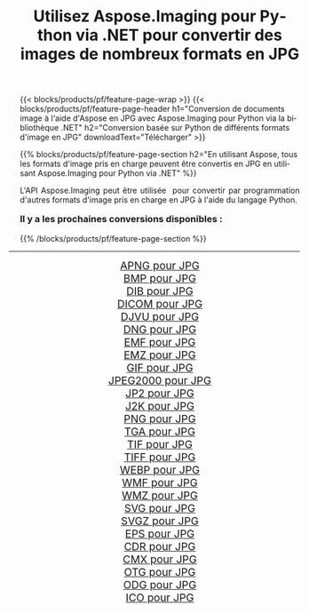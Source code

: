 ﻿---
title: Utilisez Aspose.Imaging pour Python via .NET pour convertir des images de nombreux formats en JPG 
weight: 3920
url: /fr/python-net/conversion/to/jpg/ 
lang: fr
langdirlevel: 2
locales: zh-hans,ja,it,ru,de,es,fr,nl,id,lt,pl,pt,vi,tr,ko,zh-hant,ar,hi,th,sv,cs,uk,he
description: Vous pouvez utiliser Aspose.Imaging pour Python via la bibliothèque .NET pour convertir une variété de formats en JPG
---

{{< blocks/products/pf/feature-page-wrap >}}
{{< blocks/products/pf/feature-page-header h1="Conversion de documents image à l'aide d'Aspose en JPG avec Aspose.Imaging pour Python via la bibliothèque .NET" h2="Conversion basée sur Python de différents formats d'image en JPG" downloadText="Télécharger" >}}


{{% blocks/products/pf/feature-page-section  h2="En utilisant Aspose, tous les formats d'image pris en charge peuvent être convertis en JPG en utilisant Aspose.Imaging pour Python via .NET" %}}
<p align=justify>L'API Aspose.Imaging peut être utilisée  pour convertir par programmation d'autres formats d'image pris en charge en JPG à l'aide du langage Python.</p>
<h3 style="margin-top:16px;">
Il y a les prochaines conversions disponibles :
</h3>
{{% /blocks/products/pf/feature-page-section %}}
<div class="container-fluid productfamilypage bg-gray">
    <div class="convertypes bg-gray agp-content section">
        <div class="container">
		<hr style="margin-left:-20px;"/>
		<div class="row other-converters" style="gap: 10px;font-size: 19px;text-align:center;">
		    <div class='col-md-3 other-converter remove-lp remove-rp'><a href="/imaging/fr/python-net/conversion/apng-to-jpg/" style="padding:15px;">APNG pour JPG</a></div>
<div class='col-md-3 other-converter remove-lp remove-rp'><a href="/imaging/fr/python-net/conversion/bmp-to-jpg/" style="padding:15px;">BMP pour JPG</a></div>
<div class='col-md-3 other-converter remove-lp remove-rp'><a href="/imaging/fr/python-net/conversion/dib-to-jpg/" style="padding:15px;">DIB pour JPG</a></div>
<div class='col-md-3 other-converter remove-lp remove-rp'><a href="/imaging/fr/python-net/conversion/dicom-to-jpg/" style="padding:15px;">DICOM pour JPG</a></div>
<div class='col-md-3 other-converter remove-lp remove-rp'><a href="/imaging/fr/python-net/conversion/djvu-to-jpg/" style="padding:15px;">DJVU pour JPG</a></div>
<div class='col-md-3 other-converter remove-lp remove-rp'><a href="/imaging/fr/python-net/conversion/dng-to-jpg/" style="padding:15px;">DNG pour JPG</a></div>
<div class='col-md-3 other-converter remove-lp remove-rp'><a href="/imaging/fr/python-net/conversion/emf-to-jpg/" style="padding:15px;">EMF pour JPG</a></div>
<div class='col-md-3 other-converter remove-lp remove-rp'><a href="/imaging/fr/python-net/conversion/emz-to-jpg/" style="padding:15px;">EMZ pour JPG</a></div>
<div class='col-md-3 other-converter remove-lp remove-rp'><a href="/imaging/fr/python-net/conversion/gif-to-jpg/" style="padding:15px;">GIF pour JPG</a></div>
<div class='col-md-3 other-converter remove-lp remove-rp'><a href="/imaging/fr/python-net/conversion/jpeg2000-to-jpg/" style="padding:15px;">JPEG2000 pour JPG</a></div>
<div class='col-md-3 other-converter remove-lp remove-rp'><a href="/imaging/fr/python-net/conversion/jp2-to-jpg/" style="padding:15px;">JP2 pour JPG</a></div>
<div class='col-md-3 other-converter remove-lp remove-rp'><a href="/imaging/fr/python-net/conversion/j2k-to-jpg/" style="padding:15px;">J2K pour JPG</a></div>
<div class='col-md-3 other-converter remove-lp remove-rp'><a href="/imaging/fr/python-net/conversion/png-to-jpg/" style="padding:15px;">PNG pour JPG</a></div>
<div class='col-md-3 other-converter remove-lp remove-rp'><a href="/imaging/fr/python-net/conversion/tga-to-jpg/" style="padding:15px;">TGA pour JPG</a></div>
<div class='col-md-3 other-converter remove-lp remove-rp'><a href="/imaging/fr/python-net/conversion/tif-to-jpg/" style="padding:15px;">TIF pour JPG</a></div>
<div class='col-md-3 other-converter remove-lp remove-rp'><a href="/imaging/fr/python-net/conversion/tiff-to-jpg/" style="padding:15px;">TIFF pour JPG</a></div>
<div class='col-md-3 other-converter remove-lp remove-rp'><a href="/imaging/fr/python-net/conversion/webp-to-jpg/" style="padding:15px;">WEBP pour JPG</a></div>
<div class='col-md-3 other-converter remove-lp remove-rp'><a href="/imaging/fr/python-net/conversion/wmf-to-jpg/" style="padding:15px;">WMF pour JPG</a></div>
<div class='col-md-3 other-converter remove-lp remove-rp'><a href="/imaging/fr/python-net/conversion/wmz-to-jpg/" style="padding:15px;">WMZ pour JPG</a></div>
<div class='col-md-3 other-converter remove-lp remove-rp'><a href="/imaging/fr/python-net/conversion/svg-to-jpg/" style="padding:15px;">SVG pour JPG</a></div>
<div class='col-md-3 other-converter remove-lp remove-rp'><a href="/imaging/fr/python-net/conversion/svgz-to-jpg/" style="padding:15px;">SVGZ pour JPG</a></div>
<div class='col-md-3 other-converter remove-lp remove-rp'><a href="/imaging/fr/python-net/conversion/eps-to-jpg/" style="padding:15px;">EPS pour JPG</a></div>
<div class='col-md-3 other-converter remove-lp remove-rp'><a href="/imaging/fr/python-net/conversion/cdr-to-jpg/" style="padding:15px;">CDR pour JPG</a></div>
<div class='col-md-3 other-converter remove-lp remove-rp'><a href="/imaging/fr/python-net/conversion/cmx-to-jpg/" style="padding:15px;">CMX pour JPG</a></div>
<div class='col-md-3 other-converter remove-lp remove-rp'><a href="/imaging/fr/python-net/conversion/otg-to-jpg/" style="padding:15px;">OTG pour JPG</a></div>
<div class='col-md-3 other-converter remove-lp remove-rp'><a href="/imaging/fr/python-net/conversion/odg-to-jpg/" style="padding:15px;">ODG pour JPG</a></div>
<div class='col-md-3 other-converter remove-lp remove-rp'><a href="/imaging/fr/python-net/conversion/ico-to-jpg/" style="padding:15px;">ICO pour JPG</a></div>
                </div>
        </div>
    </div>
</div>
<br/>

